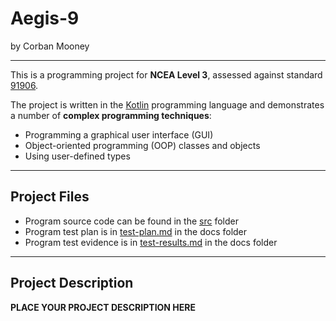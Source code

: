 # Aegis-9

by Corban Mooney

---

This is a programming project for **NCEA Level 3**, assessed against standard [91906](docs/as91906.pdf).

The project is written in the [Kotlin](https://kotlinlang.org) programming language and demonstrates a number of **complex programming techniques**:
- Programming a graphical user interface (GUI)
- Object-oriented programming (OOP) classes and objects
- Using user-defined types

---

## Project Files

- Program source code can be found in the [src](src/) folder
- Program test plan is in [test-plan.md](docs/test-plan.md) in the docs folder
- Program test evidence is in [test-results.md](docs/test-results.md) in the docs folder

---

## Project Description

**PLACE YOUR PROJECT DESCRIPTION HERE**

